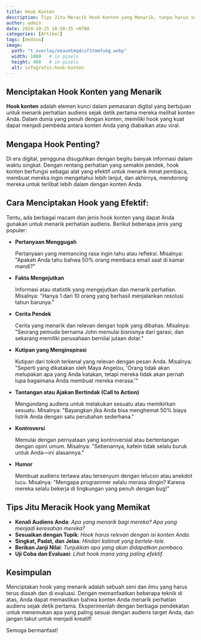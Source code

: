 ```yaml
---
title: Hook Konten
description: Tips Jitu Meracik Hook Konten yang Menarik, tanpa harus scamming
author: admin
date: 2024-10-25 18:50:35 +0700
categories: [Artikel]
tags: [medsos]
image:
  path: "t_overlay/eeavmtmqdcsf1tmmfukg.webp"
  width: 1000   # in pixels
  height: 400   # in pixels
  alt: infografis-hook-konten
---
```


## Menciptakan Hook Konten yang Menarik

**Hook konten** adalah elemen kunci dalam pemasaran digital yang bertujuan untuk menarik perhatian audiens sejak detik pertama mereka melihat konten Anda. Dalam dunia yang penuh dengan konten, memiliki hook yang kuat dapat menjadi pembeda antara konten Anda yang diabaikan atau viral.

## Mengapa Hook Penting?

Di era digital, pengguna disuguhkan dengan begitu banyak informasi dalam waktu singkat. Dengan rentang perhatian yang semakin pendek, hook konten berfungsi sebagai alat yang efektif untuk menarik minat pembaca, membuat mereka ingin mengetahui lebih lanjut, dan akhirnya, mendorong mereka untuk terlibat lebih dalam dengan konten Anda.

## Cara Menciptakan Hook yang Efektif:

Tentu, ada berbagai macam dan jenis hook konten yang dapat Anda gunakan untuk menarik perhatian audiens. Berikut beberapa jenis yang populer:

- **Pertanyaan Menggugah** 

  Pertanyaan yang memancing rasa ingin tahu atau refleksi. Misalnya: "Apakah Anda tahu bahwa 50% orang membaca email saat di kamar mandi?"

- **Fakta Mengejutkan** 

  Informasi atau statistik yang mengejutkan dan menarik perhatian. Misalnya: "Hanya 1 dari 10 orang yang berhasil menjalankan resolusi tahun barunya."

- **Cerita Pendek** 

  Cerita yang menarik dan relevan dengan topik yang dibahas. Misalnya: "Seorang pemuda bernama John memulai bisnisnya dari garasi, dan sekarang memiliki perusahaan bernilai jutaan dolar."

- **Kutipan yang Menginspirasi** 
  
  Kutipan dari tokoh terkenal yang relevan dengan pesan Anda. Misalnya: "Seperti yang dikatakan oleh Maya Angelou, 'Orang tidak akan melupakan apa yang Anda katakan, tetapi mereka tidak akan pernah lupa bagaimana Anda membuat mereka merasa.'"

- **Tantangan atau Ajakan Bertindak (Call to Action)**

  Mengundang audiens untuk melakukan sesuatu atau memikirkan sesuatu. Misalnya: "Bayangkan jika Anda bisa menghemat 50% biaya listrik Anda dengan satu perubahan sederhana."

- **Kontroversi**
  
  Memulai dengan pernyataan yang kontroversial atau bertentangan dengan opini umum. Misalnya: "Sebenarnya, kafein tidak selalu buruk untuk Anda—ini alasannya."

- **Humor** 
  
  Membuat audiens tertawa atau tersenyum dengan lelucon atau anekdot lucu. Misalnya: "Mengapa programmer selalu merasa dingin? Karena mereka selalu bekerja di lingkungan yang penuh dengan bug!"

## Tips Jitu Meracik Hook yang Memikat

- **Kenali Audiens Anda**: *Apa yang menarik bagi mereka? Apa yang menjadi keresahan mereka?*
- **Sesuaikan dengan Topik**: *Hook harus relevan dengan isi konten Anda.*
- **Singkat, Padat, dan Jelas**: *Hindari kalimat yang bertele-tele.*
- **Berikan Janji Nilai**: *Tunjukkan apa yang akan didapatkan pembaca.*
- **Uji Coba dan Evaluasi**: *Lihat hook mana yang paling efektif.*

## Kesimpulan

Menciptakan hook yang menarik adalah sebuah seni dan ilmu yang harus terus diasah dan di evaluasi. Dengan memanfaatkan beberapa teknik di atas, Anda dapat memastikan bahwa konten Anda menarik perhatian audiens sejak detik pertama. Eksperimenlah dengan berbagai pendekatan untuk menemukan apa yang paling sesuai dengan audiens target Anda, dan jangan takut untuk menjadi kreatif!

Semoga bermanfaat!